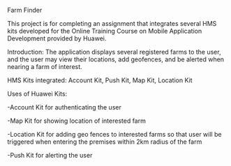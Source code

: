 Farm Finder

This project is for completing an assignment that integrates several HMS kits developed for the Online Training Course on Mobile Application Development provided by Huawei.

Introduction: The application displays several registered farms to the user, and the user may view their locations, add geofences, and be alerted when nearing a farm of interest.

HMS Kits integrated: Account Kit, Push Kit, Map Kit, Location Kit

Uses of Huawei Kits:

-Account Kit for authenticating the user

-Map Kit for showing location of interested farm

-Location Kit for adding geo fences to interested farms so that user will be triggered when entering the premises within 2km radius of the farm

-Push Kit for alerting the user
